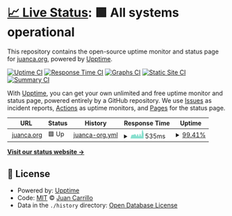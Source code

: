 # [📈 Live Status](https://www.juancastatus.org): <!--live status--> **🟩 All systems operational**

This repository contains the open-source uptime monitor and status page for [juanca.org](https://www.juanca.org), powered by [Upptime](https://github.com/upptime/upptime).

[![Uptime CI](https://github.com/juancarrillof/status/workflows/Uptime%20CI/badge.svg)](https://github.com/juancarrillof/status/actions?query=workflow%3A%22Uptime+CI%22)
[![Response Time CI](https://github.com/juancarrillof/status/workflows/Response%20Time%20CI/badge.svg)](https://github.com/juancarrillof/status/actions?query=workflow%3A%22Response+Time+CI%22)
[![Graphs CI](https://github.com/juancarrillof/status/workflows/Graphs%20CI/badge.svg)](https://github.com/juancarrillof/status/actions?query=workflow%3A%22Graphs+CI%22)
[![Static Site CI](https://github.com/juancarrillof/status/workflows/Static%20Site%20CI/badge.svg)](https://github.com/juancarrillof/status/actions?query=workflow%3A%22Static+Site+CI%22)
[![Summary CI](https://github.com/juancarrillof/status/workflows/Summary%20CI/badge.svg)](https://github.com/juancarrillof/status/actions?query=workflow%3A%22Summary+CI%22)

With [Upptime](https://upptime.js.org), you can get your own unlimited and free uptime monitor and status page, powered entirely by a GitHub repository. We use [Issues](https://github.com/juancarrillof/status/issues) as incident reports, [Actions](https://github.com/juancarrillof/status/actions) as uptime monitors, and [Pages](https://status.juanca.org) for the status page.

<!--start: status pages-->
<!-- This summary is generated by Upptime (https://github.com/upptime/upptime) -->
<!-- Do not edit this manually, your changes will be overwritten -->
<!-- prettier-ignore -->
| URL | Status | History | Response Time | Uptime |
| --- | ------ | ------- | ------------- | ------ |
| <img alt="" src="https://favicons.githubusercontent.com/www.juanca.org" height="13"> [juanca.org](https://www.juanca.org) | 🟩 Up | [juanca-org.yml](https://github.com/juancaorg/status/commits/HEAD/history/juanca-org.yml) | <details><summary><img alt="Response time graph" src="./graphs/juanca-org/response-time-week.png" height="20"> 535ms</summary><br><a href="https://www.juancastatus.org/history/juanca-org"><img alt="Response time 536" src="https://img.shields.io/endpoint?url=https%3A%2F%2Fraw.githubusercontent.com%2Fjuancaorg%2Fstatus%2FHEAD%2Fapi%2Fjuanca-org%2Fresponse-time.json"></a><br><a href="https://www.juancastatus.org/history/juanca-org"><img alt="24-hour response time 584" src="https://img.shields.io/endpoint?url=https%3A%2F%2Fraw.githubusercontent.com%2Fjuancaorg%2Fstatus%2FHEAD%2Fapi%2Fjuanca-org%2Fresponse-time-day.json"></a><br><a href="https://www.juancastatus.org/history/juanca-org"><img alt="7-day response time 535" src="https://img.shields.io/endpoint?url=https%3A%2F%2Fraw.githubusercontent.com%2Fjuancaorg%2Fstatus%2FHEAD%2Fapi%2Fjuanca-org%2Fresponse-time-week.json"></a><br><a href="https://www.juancastatus.org/history/juanca-org"><img alt="30-day response time 556" src="https://img.shields.io/endpoint?url=https%3A%2F%2Fraw.githubusercontent.com%2Fjuancaorg%2Fstatus%2FHEAD%2Fapi%2Fjuanca-org%2Fresponse-time-month.json"></a><br><a href="https://www.juancastatus.org/history/juanca-org"><img alt="1-year response time 536" src="https://img.shields.io/endpoint?url=https%3A%2F%2Fraw.githubusercontent.com%2Fjuancaorg%2Fstatus%2FHEAD%2Fapi%2Fjuanca-org%2Fresponse-time-year.json"></a></details> | <details><summary><a href="https://www.juancastatus.org/history/juanca-org">99.41%</a></summary><a href="https://www.juancastatus.org/history/juanca-org"><img alt="All-time uptime 99.57%" src="https://img.shields.io/endpoint?url=https%3A%2F%2Fraw.githubusercontent.com%2Fjuancaorg%2Fstatus%2FHEAD%2Fapi%2Fjuanca-org%2Fuptime.json"></a><br><a href="https://www.juancastatus.org/history/juanca-org"><img alt="24-hour uptime 95.86%" src="https://img.shields.io/endpoint?url=https%3A%2F%2Fraw.githubusercontent.com%2Fjuancaorg%2Fstatus%2FHEAD%2Fapi%2Fjuanca-org%2Fuptime-day.json"></a><br><a href="https://www.juancastatus.org/history/juanca-org"><img alt="7-day uptime 99.41%" src="https://img.shields.io/endpoint?url=https%3A%2F%2Fraw.githubusercontent.com%2Fjuancaorg%2Fstatus%2FHEAD%2Fapi%2Fjuanca-org%2Fuptime-week.json"></a><br><a href="https://www.juancastatus.org/history/juanca-org"><img alt="30-day uptime 99.72%" src="https://img.shields.io/endpoint?url=https%3A%2F%2Fraw.githubusercontent.com%2Fjuancaorg%2Fstatus%2FHEAD%2Fapi%2Fjuanca-org%2Fuptime-month.json"></a><br><a href="https://www.juancastatus.org/history/juanca-org"><img alt="1-year uptime 99.57%" src="https://img.shields.io/endpoint?url=https%3A%2F%2Fraw.githubusercontent.com%2Fjuancaorg%2Fstatus%2FHEAD%2Fapi%2Fjuanca-org%2Fuptime-year.json"></a></details>

<!--end: status pages-->

[**Visit our status website →**](https://www.juancastatus.org)

## 📄 License

- Powered by: [Upptime](https://github.com/upptime/upptime)
- Code: [MIT](./LICENSE) © [Juan Carrillo](https://www.juanca.org)
- Data in the `./history` directory: [Open Database License](https://opendatacommons.org/licenses/odbl/1-0/)
